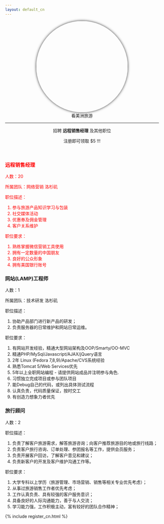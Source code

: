 ```yaml
---
layout: default_cn
---
```

<style>
.eagle {
    width: 300px;
    height: 300px;
    transition: all 0.5s;
    border-radius: 50%;
    background: url(/img/logoEagle.jpg) no-repeat center;
    box-shadow: 0 0 8px rgba(0, 0, 0, .8);
    -webkit-box-shadow: 0 0 8px rgba(0, 0, 0, .8);
    -moz-box-shadow: 0 0 8px rgba(0, 0, 0, .8);
}

.eagle:hover {
    border-radius: 0%;
    background: url(/img/qrEagle.jpg) no-repeat center;
    -webkit-border-radius: 0%;
    -moz-border-radius: 0%;
}
</style>
<!-- Header -->
<header>
    <div class="container">
        <div class="row">
            <div class="col-lg-12">
                <img id="loginBtn" class="img-responsive eagle">
                <div class="intro-text">
                    <span class="name">看美洲旅游</span>
                    <hr class="star-light">
                    <p>招聘 <strong>远程销售经理</strong> 及其他职位</p>
                    <p>注册即可领取 $5 !!!</p>
                </div>
            </div>
        </div>
    </div>
</header>

<section class="container" >
<div class="col-lg-offset-2 col-lg-10">
<div style="color:#ff0000">
	<h3>远程销售经理</h3>
	<p>人数：20</p>
	<p>所属团队：网络营销 洛杉矶</p>
	<p>职位描述：</p>
	<ol>
	<li>参与旅游产品知识学习与包装</li>
	<li>社交媒体活动</li>
	<li>优惠券及佣金管理</li>
	<li>客户关系维护</li>
	</ol>
	<p>职位要求：</p>
	<ol>
	<li>熟练掌握微信营销工具使用</li>
	<li>拥有一定数量的中国朋友</li>
	<li>良好的公众形象</li>
	<li>拥有美国银行账号</li>
	</ol>
</div>
	<h3>网站(LAMP)工程师</h3>
	<p>人数：1</p>
	<p>所属团队：技术研发 洛杉矶</p>
	<p>职位描述：</p>
	<ol>
	<li>协助产品部门进行新产品的研发；</li>
	<li>负责服务器的日常维护和网站日常运维。</li>
	</ol>
	<p>职位要求：</p>
	<ol>
	<li>有网站开发经验，精通大型网站架构及OOP/Smarty/OO-MVC</li>
	<li>精通PHP/MySql/Javascript/AJAX/jQuery语言</li>
	<li>2年 Linux (Fedora 7,8,9)/Apache/CVS系统经验</li>
	<li>熟悉Tomcat 5/Web Services优先</li>
	<li>5年以上全职网站编程 - 请提供网站成品并注明参与角色.</li>
	<li>习惯独立完成项目或参与团队项目</li>
	<li>能Debug自己的代码，或列出具体测试流程</li>
	<li>认真负责，代码质量保证，按时交工</li>
	<li>有创造力想象力者优先</li>
	</ol>
	<h3>旅行顾问</h3>
	<p>人数：2</p>
	<p>职位描述：</p>
	<ol>
	<li>负责了解客户旅游需求，解答旅游咨询；向客户推荐旅游目的地或旅行线路；</li>
	<li>负责客户旅行咨询、订单处理、参团报名等工作，提供会员服务；</li>
	<li>负责开展客户回访，了解客户意见和建议；</li>
	<li>负责新客户的开发及客户维护沟通工作等。</li>
	</ol>
	<p>职位要求：</p>
	<ol>
	<li>大学专科以上学历（旅游管理、市场营销、销售等相关专业优先考虑）；</li>
	<li>从事过旅游销售工作者优先考虑；</li>
	<li>工作认真负责、具有较强的客户服务意识；</li>
	<li>具备良好的人际沟通能力，善于与人交流；</li>
	<li>学习能力强，工作积极主动，富有较好的团队合作精神；</li>
	</ol>
</div>
</section>

{% include register_cn.html %}
